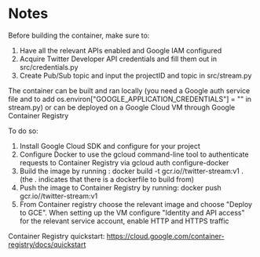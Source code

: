# Notes

Before building the container, make sure to:
1. Have all the relevant APIs enabled and Google IAM configured
1. Acquire Twitter Developer API credentials and fill them out in src/credentials.py
2. Create Pub/Sub topic and input the projectID and topic in src/stream.py

The container can be built and ran locally (you need a Google auth service file and to add os.environ["GOOGLE_APPLICATION_CREDENTIALS"] = "<credentials>" in stream.py)
or can be deployed on a Google Cloud VM through Google Container Registry

To do so:
1. Install Google Cloud SDK and configure for your project
2. Configure Docker to use the gcloud command-line tool to authenticate requests to Container Registry via gcloud auth configure-docker
3. Build the image by running : docker build -t gcr.io/<projectID>/twitter-stream:v1 . (the . indicates that there is a dockerfile to build from)
4. Push the image to Container Registry by running: docker push gcr.io/<projectID>/twitter-stream:v1
5. From Container registry choose the relevant image and choose "Deploy to GCE". When setting up the VM configure "Identity and API access" for the relevant service account, enable HTTP and HTTPS traffic

Container Registry quickstart: https://cloud.google.com/container-registry/docs/quickstart